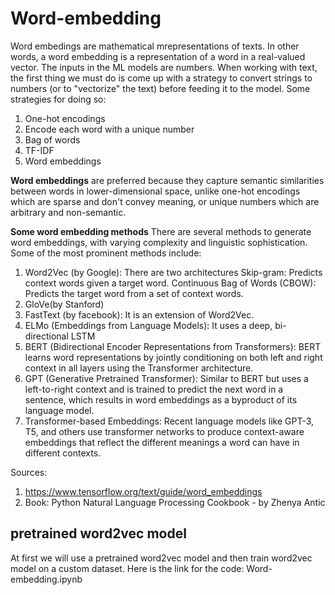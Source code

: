 # Word-embedding
Word embedings are mathematical mrepresentations of texts. In other words, a word embedding is a representation of a word in a real-valued vector. The inputs in the ML models are numbers. When working with text, the first thing we must do is come up with a strategy to convert strings to numbers (or to "vectorize" the text) before feeding it to the model. Some strategies for doing so: 
1) One-hot encodings
2) Encode each word with a unique number
3) Bag of words
4) TF-IDF
5) Word embeddings

**Word embeddings** are preferred because they capture semantic similarities between words in lower-dimensional space, unlike one-hot encodings which are sparse and don't convey meaning, or unique numbers which are arbitrary and non-semantic.

**Some word embedding methods**
There are several methods to generate word embeddings, with varying complexity and linguistic sophistication. Some of the most prominent methods include:
1) Word2Vec (by Google):  There are two architectures
   Skip-gram: Predicts context words given a target word.
   Continuous Bag of Words (CBOW): Predicts the target word from a set of context words.
2) GloVe(by Stanford)
3) FastText (by facebook): It is an extension of Word2Vec.
4) ELMo (Embeddings from Language Models): It uses a deep, bi-directional LSTM
5) BERT (Bidirectional Encoder Representations from Transformers): BERT learns word representations by jointly conditioning on both left and right context in all layers using the Transformer architecture.
6) GPT (Generative Pretrained Transformer): Similar to BERT but uses a left-to-right context and is trained to predict the next word in a sentence, which results in word embeddings as a byproduct of its language model.
7) Transformer-based Embeddings: Recent language models like GPT-3, T5, and others use transformer networks to produce context-aware embeddings that reflect the different meanings a word can have in different contexts.



Sources: 
1) https://www.tensorflow.org/text/guide/word_embeddings
2) Book: Python Natural Language Processing Cookbook - by Zhenya Antic

 ## pretrained word2vec model
 At first we will use a pretrained word2vec model and then train word2vec model on a custom dataset. Here is the link for the code: Word-embedding.ipynb

